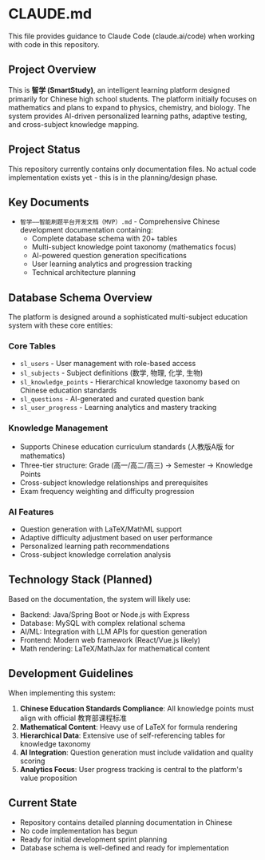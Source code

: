 # CLAUDE.md

This file provides guidance to Claude Code (claude.ai/code) when working with code in this repository.

## Project Overview

This is **智学 (SmartStudy)**, an intelligent learning platform designed primarily for Chinese high school students. The platform initially focuses on mathematics and plans to expand to physics, chemistry, and biology. The system provides AI-driven personalized learning paths, adaptive testing, and cross-subject knowledge mapping.

## Project Status

This repository currently contains only documentation files. No actual code implementation exists yet - this is in the planning/design phase.

## Key Documents

- `智学——智能刷题平台开发文档（MVP）.md` - Comprehensive Chinese development documentation containing:
  - Complete database schema with 20+ tables
  - Multi-subject knowledge point taxonomy (mathematics focus)
  - AI-powered question generation specifications
  - User learning analytics and progression tracking
  - Technical architecture planning

## Database Schema Overview

The platform is designed around a sophisticated multi-subject education system with these core entities:

### Core Tables
- `sl_users` - User management with role-based access
- `sl_subjects` - Subject definitions (数学, 物理, 化学, 生物)
- `sl_knowledge_points` - Hierarchical knowledge taxonomy based on Chinese education standards
- `sl_questions` - AI-generated and curated question bank
- `sl_user_progress` - Learning analytics and mastery tracking

### Knowledge Management
- Supports Chinese education curriculum standards (人教版A版 for mathematics)
- Three-tier structure: Grade (高一/高二/高三) → Semester → Knowledge Points
- Cross-subject knowledge relationships and prerequisites
- Exam frequency weighting and difficulty progression

### AI Features
- Question generation with LaTeX/MathML support
- Adaptive difficulty adjustment based on user performance
- Personalized learning path recommendations
- Cross-subject knowledge correlation analysis

## Technology Stack (Planned)

Based on the documentation, the system will likely use:
- Backend: Java/Spring Boot or Node.js with Express
- Database: MySQL with complex relational schema
- AI/ML: Integration with LLM APIs for question generation
- Frontend: Modern web framework (React/Vue.js likely)
- Math rendering: LaTeX/MathJax for mathematical content

## Development Guidelines

When implementing this system:

1. **Chinese Education Standards Compliance**: All knowledge points must align with official 教育部课程标准
2. **Mathematical Content**: Heavy use of LaTeX for formula rendering
3. **Hierarchical Data**: Extensive use of self-referencing tables for knowledge taxonomy
4. **AI Integration**: Question generation must include validation and quality scoring
5. **Analytics Focus**: User progress tracking is central to the platform's value proposition

## Current State

- Repository contains detailed planning documentation in Chinese
- No code implementation has begun
- Ready for initial development sprint planning
- Database schema is well-defined and ready for implementation